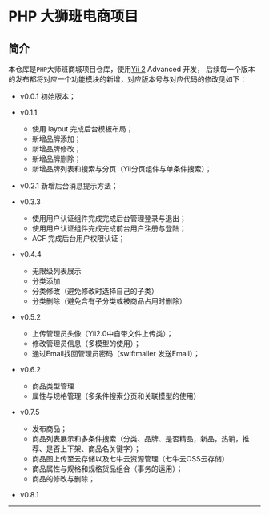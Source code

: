 PHP 大狮班电商项目
===============================

## 简介
本仓库是`PHP`大师班商城项目仓库，使用[Yii 2](http://www.yiiframework.com/) Advanced 开发，
后续每一个版本的发布都将对应一个功能模块的新增，对应版本号与对应代码的修改见如下：

- v0.0.1 初始版本；
- v0.1.1
    * 使用 layout 完成后台模板布局； 
    * 新增品牌添加；
    * 新增品牌修改；
    * 新增品牌删除；
    * 新增品牌列表和搜索与分页（Yii分页组件与单条件搜索）；   
- v0.2.1 新增后台消息提示方法；
- v0.3.3
    * 使用用户认证组件完成完成后台管理登录与退出；
    * 使用用户认证组件完成完成前台用户注册与登陆；
    * ACF 完成后台用户权限认证；
    
- v0.4.4
    * 无限级列表展示
    * 分类添加
    * 分类修改（避免修改时选择自己的子类）
    * 分类删除（避免含有子分类或被商品占用时删除）

- v0.5.2
    * 上传管理员头像（Yii2.0中自带文件上传类）；
    * 修改管理员信息（多模型的使用）；
    * 通过Email找回管理员密码（swiftmailer 发送Email）；
    
- v0.6.2
    * 商品类型管理
    * 属性与规格管理（多条件搜索分页和关联模型的使用）    

- v0.7.5
    * 发布商品；
    * 商品列表展示和多条件搜索（分类、品牌、是否精品，新品，热销，推荐、是否上下架、商品名关键字）；
    * 商品图上传至云存储以及七牛云资源管理（七牛云OSS云存储）
    * 商品属性与规格和规格货品组合（事务的运用）；
    * 商品的修改与删除；
    
- v0.8.1
  


-------------------

